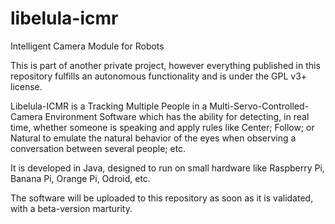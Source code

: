 # libelula-icmr
Intelligent Camera Module for Robots

This is part of another private project, however everything published in this repository fulfills an autonomous functionality and is under the GPL v3+ license.

Libelula-ICMR is a Tracking Multiple People in a Multi-Servo-Controlled-Camera Environment Software which has the ability for detecting, in real time, whether someone is speaking and apply rules like Center; Follow; or Natural to emulate the natural behavior of the eyes when observing a conversation between several people; etc.

It is developed in Java, designed to run on small hardware like Raspberry Pi, Banana Pi, Orange Pi, Odroid, etc.

The software will be uploaded to this repository as soon as it is validated, with a beta-version marturity.
